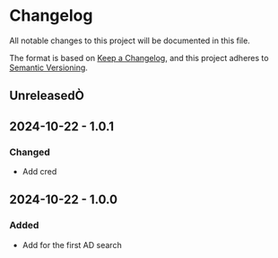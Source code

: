 # Changelog

All notable changes to this project will be documented in this file.

The format is based on [Keep a Changelog](https://keepachangelog.com/en/1.0.0/),
and this project adheres to [Semantic Versioning](https://semver.org/spec/v2.0.0.html).

## UnreleasedÒ
## 2024-10-22 - 1.0.1

### Changed

- Add cred

## 2024-10-22 - 1.0.0

### Added

- Add for the first AD search
